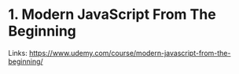 # 1. Modern JavaScript From The Beginning

Links: https://www.udemy.com/course/modern-javascript-from-the-beginning/